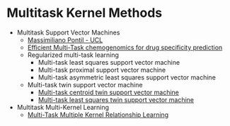 # Multitask Kernel Methods
* Multitask Support Vector Machines
    + [Massimiliano Pontil - UCL](http://www0.cs.ucl.ac.uk/staff/M.Pontil/pubs.html)
    + [Efficient Multi-Task chemogenomics for drug specificity prediction](https://github.com/bplaye/efficient_MultiTask_SVM_for_chemogenomics)
    * Regularized multi-task learning
        * Multi-task least squares support vector machine
        * Multi-task proximal support vector machine
        * Multi-task asymmetric least squares support vector machine
    * Multi-task twin support vector machine
        * [Multi-task centroid twin support vector machine](https://doi.org/10.1016/j.neucom.2014.07.025)
        * [Multi-task least squares twin support vector machine](https://doi.org/10.1016/j.neucom.2018.12.079)
* Multitask Multi-Kernel Learning
    + [Multi-Task Multiple Kernel Relationship Learning](https://github.com/keerthi166/MKMTRL)